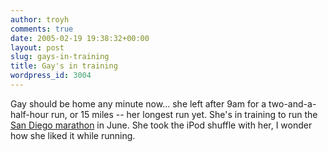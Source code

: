 ```yaml
---
author: troyh
comments: true
date: 2005-02-19 19:38:32+00:00
layout: post
slug: gays-in-training
title: Gay's in training
wordpress_id: 3004
---
```


Gay should be home any minute now... she left after 9am for a two-and-a-half-hour run, or 15 miles -- her longest run yet. She's in training to run the [San Diego marathon](http://www.rnrmarathon.com/) in June. She took the iPod shuffle with her, I wonder how she liked it while running.
